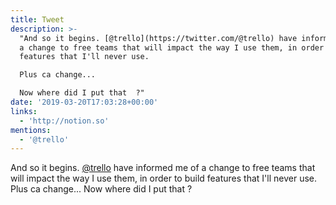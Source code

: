 ```yaml
---
title: Tweet
description: >-
  "And so it begins. [@trello](https://twitter.com/@trello) have informed me of
  a change to free teams that will impact the way I use them, in order to build
  features that I'll never use. 

  Plus ca change...

  Now where did I put that  ?"
date: '2019-03-20T17:03:28+00:00'
links:
  - 'http://notion.so'
mentions:
  - '@trello'
---
```

And so it begins. [@trello](https://twitter.com/@trello) have informed me of a change to free teams that will impact the way I use them, in order to build features that I'll never use. 
Plus ca change...
Now where did I put that  ?
